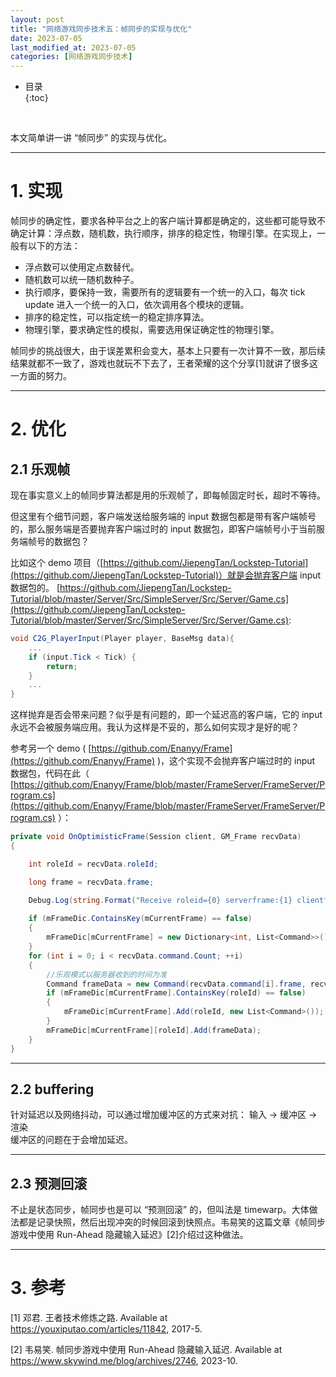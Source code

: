 ```yaml
---
layout: post
title: "网络游戏同步技术五：帧同步的实现与优化"
date: 2023-07-05
last_modified_at: 2023-07-05
categories: [网络游戏同步技术]
---
```


* 目录  
{:toc}
<br/>

本文简单讲一讲 “帧同步” 的实现与优化。  

---

# 1. 实现

帧同步的确定性，要求各种平台之上的客户端计算都是确定的，这些都可能导致不确定计算：浮点数，随机数，执行顺序，排序的稳定性，物理引擎。在实现上，一般有以下的方法：  

* 浮点数可以使用定点数替代。  
* 随机数可以统一随机数种子。  
* 执行顺序，要保持一致，需要所有的逻辑要有一个统一的入口，每次 tick update 进入一个统一的入口，依次调用各个模块的逻辑。   
* 排序的稳定性，可以指定统一的稳定排序算法。  
* 物理引擎，要求确定性的模拟，需要选用保证确定性的物理引擎。   

帧同步的挑战很大，由于误差累积会变大，基本上只要有一次计算不一致，那后续结果就都不一致了，游戏也就玩不下去了，王者荣耀的这个分享[1]就讲了很多这一方面的努力。   

---

# 2. 优化

## 2.1 乐观帧

现在事实意义上的帧同步算法都是用的乐观帧了，即每帧固定时长，超时不等待。  

但这里有个细节问题，客户端发送给服务端的 input 数据包都是带有客户端帧号的，那么服务端是否要抛弃客户端过时的 input 数据包，即客户端帧号小于当前服务端帧号的数据包？   

比如这个 demo 项目（[https://github.com/JiepengTan/Lockstep-Tutorial](https://github.com/JiepengTan/Lockstep-Tutorial)）就是会抛弃客户端 input 数据包的。 [https://github.com/JiepengTan/Lockstep-Tutorial/blob/master/Server/Src/SimpleServer/Src/Server/Game.cs](https://github.com/JiepengTan/Lockstep-Tutorial/blob/master/Server/Src/SimpleServer/Src/Server/Game.cs):    

```cs
void C2G_PlayerInput(Player player, BaseMsg data){
    ...
    if (input.Tick < Tick) {
        return;
    }
    ...
}
```

这样抛弃是否会带来问题？似乎是有问题的，即一个延迟高的客户端，它的 input 永远不会被服务端应用。我认为这样是不妥的，那么如何实现才是好的呢？   

参考另一个 demo ( [https://github.com/Enanyy/Frame](https://github.com/Enanyy/Frame) )，这个实现不会抛弃客户端过时的 input 数据包，代码在此（ [https://github.com/Enanyy/Frame/blob/master/FrameServer/FrameServer/Program.cs](https://github.com/Enanyy/Frame/blob/master/FrameServer/FrameServer/Program.cs) ）：   

```cs
private void OnOptimisticFrame(Session client, GM_Frame recvData)
{

    int roleId = recvData.roleId;

    long frame = recvData.frame;

    Debug.Log(string.Format("Receive roleid={0} serverframe:{1} clientframe:{2} command:{3}", roleId, mCurrentFrame, frame,recvData.command.Count),ConsoleColor.DarkYellow);
    
    if (mFrameDic.ContainsKey(mCurrentFrame) == false)
    {
        mFrameDic[mCurrentFrame] = new Dictionary<int, List<Command>>();
    }
    for (int i = 0; i < recvData.command.Count; ++i)
    {
        //乐观模式以服务器收到的时间为准
        Command frameData = new Command(recvData.command[i].frame, recvData.command[i].type, recvData.command[i].data, mFrameTime);
        if (mFrameDic[mCurrentFrame].ContainsKey(roleId) == false)
        {
            mFrameDic[mCurrentFrame].Add(roleId, new List<Command>());
        }
        mFrameDic[mCurrentFrame][roleId].Add(frameData);
    }
}
```

---

## 2.2 buffering

针对延迟以及网络抖动，可以通过增加缓冲区的方式来对抗：
输入 -> 缓冲区 -> 渲染   
缓冲区的问题在于会增加延迟。  

---

## 2.3 预测回滚

不止是状态同步，帧同步也是可以 “预测回滚” 的，但叫法是 timewarp。大体做法都是记录快照，然后出现冲突的时候回滚到快照点。韦易笑的这篇文章《帧同步游戏中使用 Run-Ahead 隐藏输入延迟》[2]介绍过这种做法。   

---

# 3. 参考

[1] 邓君. 王者技术修炼之路. Available at https://youxiputao.com/articles/11842, 2017-5.   

[2] 韦易笑. 帧同步游戏中使用 Run-Ahead 隐藏输入延迟. Available at https://www.skywind.me/blog/archives/2746, 2023-10.        


